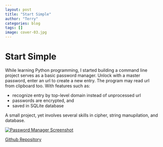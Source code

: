 ```yaml
---
layout: post
title: "Start Simple"
author: "Terry"
categories: blog
tags: []
image: cover-03.jpg
---
```


# Start Simple

While learning Python programming, I started building a command line project serves as a basic password manager. Unlock with a master password, enter an url to create a new entry. The program may read url from clipboard too.
With features such as:  
- recognize entry by top-level domain instead of unprocessed url
- passwords are encrypted, and
- saved in SQLite database

A small project, yet involves several skills in cipher, string manupilation, and database.  

<!-- <img src="https://drive.google.com/uc?export=view&id=16P6nUUd0PZ0Od7qE4wf2INMUa6wLGAdD" alt="passmanager demo" width="500" /> -->

[![Password Manager Screenshot][img link]][repo link]  

[Github Repository][repo link]  


[repo link]: https://github.com/TNirvT/Password_Manager
[img link]: https://drive.google.com/uc?export=view&id=16P6nUUd0PZ0Od7qE4wf2INMUa6wLGAdD "Password Manager Screenshot"
